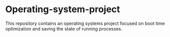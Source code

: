 # Operating-system-project
This repository contains an operating systems project focused on boot time optimization and saving the state of running processes.
